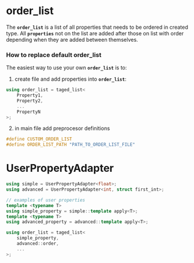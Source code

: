 # order_list

The **`order_list`** is a list of all properties that needs to be ordered in created type.
All **`properties`** not on the list are added after those on list with order depending when they are added between themselves.

### How to replace default order_list
The easiest way to use your own **`order_list`** is to:
1. create file and add properties into **`order_list`**:

```cpp
using order_list = taged_list<
    Property1,
    Property2,
    ...
    PropertyN
>;
```

2. in main file add preprocesor definitions

```cpp
#define CUSTOM_ORDER_LIST
#define ORDER_LIST_PATH "PATH_TO_ORDER_LIST_FILE"
```

# UserPropertyAdapter

```cpp
using simple = UserPropertyAdapter<float>;
using advanced = UserPropertyAdapter<int, struct first_int>;

// examples of user properties
template <typename T>
using simple_property = simple::template apply<T>;
template <typename T>
using advanced_property = advanced::template apply<T>;

using order_list = taged_list<
    simple_property,
    advanced::order,
    ...
>;
```